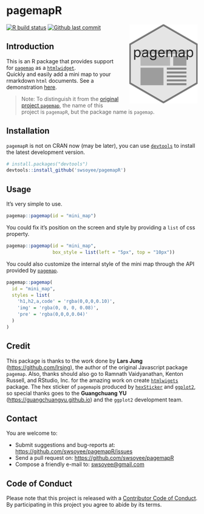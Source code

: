 <!--
%\VignetteEngine{knitr::rmarkdown}
%\VignetteIndexEntry{Introduction to pagemap}
-->

pagemapR
========

<img src='./vignettes/pagemap.png' width='180' align='right' style='max-width:50%;margin-left:20px;'>

<!-- badges: start -->

[![R build status](https://github.com/swsoyee/pagemapR/workflows/R-CMD-check/badge.svg)](https://github.com/swsoyee/pagemapR/actions)
[![Github last commit](https://img.shields.io/github/last-commit/swsoyee/pagemapR?logo=github)](https://github.com/swsoyee/pagemapR)
<!-- badges: end -->

Introduction
------------

This is an R package that provides support for [`pagemap`](https://larsjung.de/pagemap/) as a [`htmlwidget`](http://htmlwidgets.org/).  
Quickly and easily add a mini map to your rmarkdown `html` documents.
See a demonstration [here](https://swsoyee.github.io/pagemapR/).

> Note: To distinguish it from the [original project `pagemap`](https://larsjung.de/pagemap/), the name of this project is `pagemapR`, but the package name is `pagemap`.

Installation
------------

`pagemapR` is not on CRAN now (may be later), you can use [`devtools`](https://www.r-project.org/nosvn/pandoc/devtools.html) to install the latest development version.

``` r
# install.packages("devtools")
devtools::install_github('swsoyee/pagemapR')
```

Usage
-----

It’s very simple to use.

``` r
pagemap::pagemap(id = "mini_map")
```

You could fix it’s position on the screen and style by providing a `list` of css property.

``` r
pagemap::pagemap(id = "mini_map",
                 box_style = list(left = "5px", top = "10px"))
```

You could also customize the internal style of the mini map through the API provided by [`pagemap`](https://larsjung.de/pagemap/).

``` r
pagemap::pagemap(
  id = "mini_map",
  styles = list(
    'h1,h2,a,code' = 'rgba(0,0,0,0.10)',
    'img' = 'rgba(0, 0, 0, 0.08)',
    'pre' = 'rgba(0,0,0,0.04)'
  )
)
```

Credit
------

This package is thanks to the work done by **Lars Jung** (<a href="https://github.com/lrsjng" class="uri">https://github.com/lrsjng</a>), the author of the original Javascript package `pagemap`. Also, thanks should also go to Ramnath Vaidyanathan, Kenton Russell, and RStudio, Inc. for the amazing work on create [`htmlwigets`](https://www.htmlwidgets.org/) package. The hex sticker of `pagemap`is produced by [`hexSticker`](https://github.com/GuangchuangYu/hexSticker) and [`ggplot2`](https://ggplot2.tidyverse.org/), so special thanks goes to the **Guangchuang YU** (<a href="https://guangchuangyu.github.io" class="uri">https://guangchuangyu.github.io</a>) and the `ggplot2` development team.

Contact
-------

You are welcome to:

-   Submit suggestions and bug-reports at:
    <a href="https://github.com/swsoyee/pagemapR/issues" class="uri">https://github.com/swsoyee/pagemapR/issues</a>
-   Send a pull request on: <a href="https://github.com/swsoyee/pagemapR" class="uri">https://github.com/swsoyee/pagemapR</a>
-   Compose a friendly e-mail to: <a href="mailto:swsoyee@gmail.com" class="email">swsoyee@gmail.com</a>

Code of Conduct
---------------

Please note that this project is released with a [Contributor Code of Conduct](https://github.com/swsoyee/pagemapR/blob/master/CODE_OF_CONDUCT.md). By participating in this project you agree to abide by its terms.
